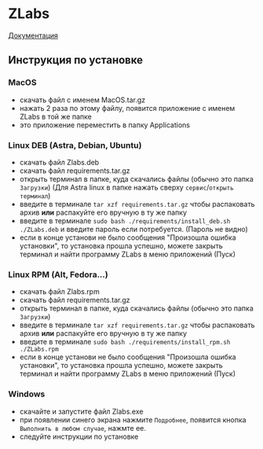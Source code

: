# ZLabs

[Документация](https://hheimerd.github.io/ZLabs/)


## Инструкция по установке
### MacOS
- скачать файл с именем MacOS.tar.gz
- нажать 2 раза по этому файлу, появится приложение с именем ZLabs в той же папке
- это приложение переместить в папку Applications

### Linux DEB (Astra, Debian, Ubuntu)
- скачать файл Zlabs.deb
- скачать файл requirements.tar.gz
- открыть терминал в папке, куда скачались файлы (обычно это папка `Загрузки`) (Для Astra linux в папке нажать сверху `сервис`/`открыть терминал`)
- введите в терминале `tar xzf requirements.tar.gz` чтобы распаковать архив **или** распакуйте его вручную в ту же папку
- введите в терминале `sudo bash ./requirements/install_deb.sh ./ZLabs.deb` и введите пароль если потребуется. (Пароль не видно)
- если в конце установи не было сообщения "Произошла ошибка установки", то установка прошла успешно, можете закрыть терминал и найти программу ZLabs в меню приложений (Пуск)

### Linux RPM (Alt, Fedora...)
- скачать файл Zlabs.rpm
- скачать файл requirements.tar.gz
- открыть терминал в папке, куда скачались файлы (обычно это папка `Загрузки`)
- введите в терминале `tar xzf requirements.tar.gz` чтобы распаковать архив **или** распакуйте его вручную в ту же папку
- введите в терминале `sudo bash ./requirements/install_rpm.sh ./ZLabs.rpm`
- если в конце установи не было сообщения "Произошла ошибка установки", то установка прошла успешно, можете закрыть терминал и найти программу ZLabs в меню приложений (Пуск)

### Windows
- скачайте и запустите файл Zlabs.exe
- при появлении синего экрана нажмите `Подробнее`, появится кнопка `Выполнить в любом случае`, нажмте ее.
- следуйте инструкции по установке
